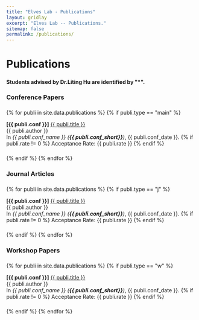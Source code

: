```yaml
---
title: "Elves Lab - Publications"
layout: gridlay
excerpt: "Elves Lab -- Publications."
sitemap: false
permalink: /publications/
---
```



<h1 style="margin-bottom: 22px;">Publications</h1>

<b>Students advised by Dr.Liting Hu are identified by \"*\".</b> 

<h3 style="margin-top:22px; margin-bottom: 22px;">Conference Papers</h3>
{% for publi in site.data.publications %}
  {% if publi.type == "main" %}
  <p style="margin-bottom: 22px;">
  <b>[{{ publi.conf }}]</b> <a href="{{ publi.link }}">{{ publi.title }}</a><br />
  {{ publi.author }}<br />
  In <em>{{ publi.conf_name }} (<b>{{ publi.conf_short}}</b>)</em>, {{ publi.conf_date }}.
  {% if publi.rate != 0 %}
  Acceptance Rate: {{ publi.rate }}
  {% endif %}
  </p>
  {% endif %}
{% endfor %}

<h3 style="margin-bottom: 22px;">Journal Articles</h3>
{% for publi in site.data.publications %}
  {% if publi.type == "j" %}
  <p style="margin-bottom: 22px;">
  <b>[{{ publi.conf }}]</b> <a href="{{ publi.link }}">{{ publi.title }}</a><br />
  {{ publi.author }}<br />
  In <em>{{ publi.conf_name }} (<b>{{ publi.conf_short}}</b>)</em>, {{ publi.conf_date }}.
  {% if publi.rate != 0 %}
  Acceptance Rate: {{ publi.rate }}
  {% endif %}
  </p>
  {% endif %}
{% endfor %}

<h3 style="margin-bottom: 22px;">Workshop Papers</h3>
{% for publi in site.data.publications %}
  {% if publi.type == "w" %}
  <p style="margin-bottom: 22px;">
  <b>[{{ publi.conf }}]</b> <a href="{{ publi.link }}">{{ publi.title }}</a><br />
  {{ publi.author }}<br />
  In <em>{{ publi.conf_name }} (<b>{{ publi.conf_short}}</b>)</em>, {{ publi.conf_date }}.
  {% if publi.rate != 0 %}
  Acceptance Rate: {{ publi.rate }}
  {% endif %}
  </p>
  {% endif %}
{% endfor %}
